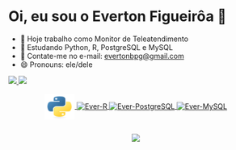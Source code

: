 <h1>Oi, eu sou o Everton Figueirôa 👋</h1>

* 🔭 Hoje trabalho como Monitor de Teleatendimento 
* 🌱 Estudando Python, R, PostgreSQL e MySQL
* 👯 Contate-me no e-mail: evertonbpg@gmail.com
* 😄 Pronouns: ele/dele

<div>
  <a href="https://github.com/EvertonFigueiroa">
  <img height="160em" src="https://github-readme-stats.vercel.app/api?username=evertonfigueiroa&show_icons=true&theme=dark&include_all_commits=true&count_private=true"/>
  <img height="160em" src="https://github-readme-stats.vercel.app/api/top-langs/?username=evertonfigueiroa&layout=compact&langs_count=7&theme=dark"/>
</div>
<div align="center" style="display: inline_block"><br>
  <img align="center" alt="Ever-Python" height="50" width="60" src="https://raw.githubusercontent.com/devicons/devicon/master/icons/python/python-original.svg"/>
  <img align="center" alt="Ever-R" height="50" width="60" src="https://cdn.jsdelivr.net/gh/devicons/devicon/icons/rstudio/rstudio-original.svg"/>
  <img align="center" alt="Ever-PostgreSQL" height="50" width="60" src="https://cdn.jsdelivr.net/gh/devicons/devicon/icons/postgresql/postgresql-plain-wordmark.svg"/>
  <img align="center" alt="Ever-MySQL" height="50" width="60" src="https://cdn.jsdelivr.net/gh/devicons/devicon/icons/mysql/mysql-original-wordmark.svg"/>         
          
 ##
 
<div align="center"> 
  <a href="https://www.linkedin.com/in/evertonfigueiroa" target="_blank"><img src="https://img.shields.io/badge/-LinkedIn-%230077B5?style=for-the-badge&logo=linkedin&logoColor=white" target="_blank"> </a> 
</div>
